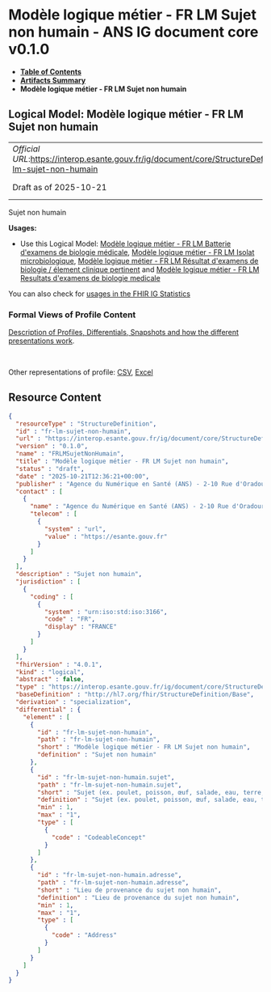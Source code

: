 # Modèle logique métier - FR LM Sujet non humain - ANS IG document core v0.1.0

* [**Table of Contents**](toc.md)
* [**Artifacts Summary**](artifacts.md)
* **Modèle logique métier - FR LM Sujet non humain**

## Logical Model: Modèle logique métier - FR LM Sujet non humain 

| | |
| :--- | :--- |
| *Official URL*:https://interop.esante.gouv.fr/ig/document/core/StructureDefinition/fr-lm-sujet-non-humain | *Version*:0.1.0 |
| Draft as of 2025-10-21 | *Computable Name*:FRLMSujetNonHumain |

 
Sujet non humain 

**Usages:**

* Use this Logical Model: [Modèle logique métier - FR LM Batterie d'examens de biologie médicale](StructureDefinition-fr-lm-batterie-examens-biologie-medicale.md), [Modèle logique métier - FR LM Isolat microbiologique](StructureDefinition-fr-lm-isolat-microbiologique.md), [Modèle logique métier - FR LM Résultat d'examens de biologie / élement clinique pertinent](StructureDefinition-fr-lm-resultat-examens-biologie-element-clinique-pertinent.md) and [Modèle logique métier - FR LM Resultats d'examens de biologie medicale](StructureDefinition-fr-lm-resultats-examens-biologie-medicale.md)

You can also check for [usages in the FHIR IG Statistics](https://packages2.fhir.org/xig/ans.document.fr.core|current/StructureDefinition/fr-lm-sujet-non-humain)

### Formal Views of Profile Content

 [Description of Profiles, Differentials, Snapshots and how the different presentations work](http://build.fhir.org/ig/FHIR/ig-guidance/readingIgs.html#structure-definitions). 

 

Other representations of profile: [CSV](StructureDefinition-fr-lm-sujet-non-humain.csv), [Excel](StructureDefinition-fr-lm-sujet-non-humain.xlsx) 



## Resource Content

```json
{
  "resourceType" : "StructureDefinition",
  "id" : "fr-lm-sujet-non-humain",
  "url" : "https://interop.esante.gouv.fr/ig/document/core/StructureDefinition/fr-lm-sujet-non-humain",
  "version" : "0.1.0",
  "name" : "FRLMSujetNonHumain",
  "title" : "Modèle logique métier - FR LM Sujet non humain",
  "status" : "draft",
  "date" : "2025-10-21T12:36:21+00:00",
  "publisher" : "Agence du Numérique en Santé (ANS) - 2-10 Rue d'Oradour-sur-Glane, 75015 Paris",
  "contact" : [
    {
      "name" : "Agence du Numérique en Santé (ANS) - 2-10 Rue d'Oradour-sur-Glane, 75015 Paris",
      "telecom" : [
        {
          "system" : "url",
          "value" : "https://esante.gouv.fr"
        }
      ]
    }
  ],
  "description" : "Sujet non humain",
  "jurisdiction" : [
    {
      "coding" : [
        {
          "system" : "urn:iso:std:iso:3166",
          "code" : "FR",
          "display" : "FRANCE"
        }
      ]
    }
  ],
  "fhirVersion" : "4.0.1",
  "kind" : "logical",
  "abstract" : false,
  "type" : "https://interop.esante.gouv.fr/ig/document/core/StructureDefinition/fr-lm-sujet-non-humain",
  "baseDefinition" : "http://hl7.org/fhir/StructureDefinition/Base",
  "derivation" : "specialization",
  "differential" : {
    "element" : [
      {
        "id" : "fr-lm-sujet-non-humain",
        "path" : "fr-lm-sujet-non-humain",
        "short" : "Modèle logique métier - FR LM Sujet non humain",
        "definition" : "Sujet non humain"
      },
      {
        "id" : "fr-lm-sujet-non-humain.sujet",
        "path" : "fr-lm-sujet-non-humain.sujet",
        "short" : "Sujet (ex. poulet, poisson, œuf, salade, eau, terre, air, peinture, etc.)",
        "definition" : "Sujet (ex. poulet, poisson, œuf, salade, eau, terre, air, peinture, etc.)",
        "min" : 1,
        "max" : "1",
        "type" : [
          {
            "code" : "CodeableConcept"
          }
        ]
      },
      {
        "id" : "fr-lm-sujet-non-humain.adresse",
        "path" : "fr-lm-sujet-non-humain.adresse",
        "short" : "Lieu de provenance du sujet non humain",
        "definition" : "Lieu de provenance du sujet non humain",
        "min" : 1,
        "max" : "1",
        "type" : [
          {
            "code" : "Address"
          }
        ]
      }
    ]
  }
}

```
